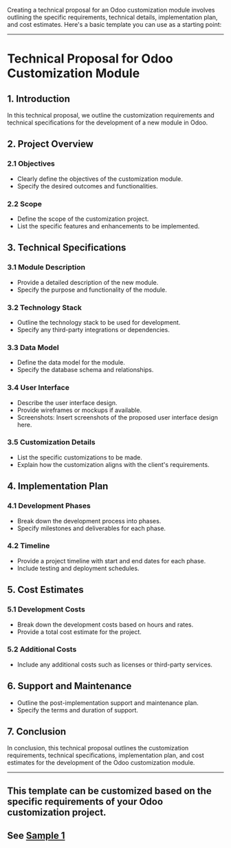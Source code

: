 Creating a technical proposal for an Odoo customization module involves outlining the specific requirements, technical details, implementation plan, and cost estimates. Here's a basic template you can use as a starting point:

---

# Technical Proposal for Odoo Customization Module

## 1. Introduction
In this technical proposal, we outline the customization requirements and technical specifications for the development of a new module in Odoo.

## 2. Project Overview
### 2.1 Objectives
- Clearly define the objectives of the customization module.
- Specify the desired outcomes and functionalities.

### 2.2 Scope
- Define the scope of the customization project.
- List the specific features and enhancements to be implemented.

## 3. Technical Specifications
### 3.1 Module Description
- Provide a detailed description of the new module.
- Specify the purpose and functionality of the module.

### 3.2 Technology Stack
- Outline the technology stack to be used for development.
- Specify any third-party integrations or dependencies.

### 3.3 Data Model
- Define the data model for the module.
- Specify the database schema and relationships.

### 3.4 User Interface
- Describe the user interface design.
- Provide wireframes or mockups if available.
- Screenshots: Insert screenshots of the proposed user interface design here.

### 3.5 Customization Details
- List the specific customizations to be made.
- Explain how the customization aligns with the client's requirements.

## 4. Implementation Plan
### 4.1 Development Phases
- Break down the development process into phases.
- Specify milestones and deliverables for each phase.

### 4.2 Timeline
- Provide a project timeline with start and end dates for each phase.
- Include testing and deployment schedules.

## 5. Cost Estimates
### 5.1 Development Costs
- Break down the development costs based on hours and rates.
- Provide a total cost estimate for the project.

### 5.2 Additional Costs
- Include any additional costs such as licenses or third-party services.

## 6. Support and Maintenance
- Outline the post-implementation support and maintenance plan.
- Specify the terms and duration of support.

## 7. Conclusion
In conclusion, this technical proposal outlines the customization requirements, technical specifications, implementation plan, and cost estimates for the development of the Odoo customization module. 

---

This template can be customized based on the specific requirements of your Odoo customization project.
---
## See [Sample 1](./sample-1.md)
